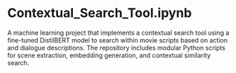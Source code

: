 # Contextual_Search_Tool.ipynb
A machine learning project that implements a contextual search tool using a fine-tuned DistilBERT model to search within movie scripts based on action and dialogue descriptions. The repository includes modular Python scripts for scene extraction, embedding generation, and contextual similarity search.
